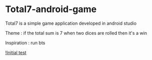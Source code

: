 # Total7-android-game

Total7 is a simple game application developed in android studio

Theme :  if the total sum is 7 when two dices are rolled then it's a win

Inspiration : run bts

[!Initial test](images/Initial.png)